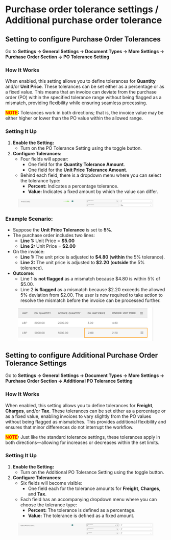 # Purchase order tolerance settings / Additional purchase order tolerance

## **Setting to configure Purchase Order Tolerances**&#x20;

Go to **Settings → General Settings → Document Types → More Settings → Purchase Order Section → PO Tolerance Setting**

### **How It Works**

When enabled, this setting allows you to define tolerances for **Quantity** and/or **Unit Price**. These tolerances can be set either as a percentage or as a fixed value. This means that an invoice can deviate from the purchase order (PO) within the specified tolerance range without being flagged as a mismatch, providing flexibility while ensuring seamless processing.

<mark style="color:red;">**NOTE**</mark>**:** Tolerances work in both directions; that is, the invoice value may be either higher or lower than the PO value within the allowed range.

### **Setting It Up**

1. **Enable the Setting:**
   * Turn on the PO Tolerance Setting using the toggle button.
2. **Configure Tolerances:**
   * Four fields will appear:
     * One field for the **Quantity Tolerance Amount**.
     * One field for the **Unit Price Tolerance Amount**.
   * Behind each field, there is a dropdown menu where you can select the tolerance type:
     * **Percent:** Indicates a percentage tolerance.
     * **Value:** Indicates a fixed amount by which the value can differ.

<figure><img src="../../../../../.gitbook/assets/image (394).png" alt=""><figcaption></figcaption></figure>

### **Example Scenario:**

* Suppose the **Unit Price Tolerance** is set to **5%**.
* The purchase order includes two lines:
  * **Line 1:** Unit Price = **$5.00**
  * **Line 2:** Unit Price = **$2.00**
* On the invoice:
  * **Line 1:** The unit price is adjusted to **$4.80** (**within** the 5% tolerance).
  * **Line 2:** The unit price is adjusted to **$2.20** (**outside** the 5% tolerance).
* **Outcome:**
  * Line 1 is **not flagged** as a mismatch because $4.80 is within 5% of $5.00.
  * Line 2 **is flagged** as a mismatch because $2.20 exceeds the allowed 5% deviation from $2.00. The user is now required to take action to resolve the mismatch before the invoice can be processed further.

<figure><img src="../../../../../.gitbook/assets/image (395).png" alt=""><figcaption></figcaption></figure>

## Setting to configure Additional Purchase Order Tolerance Settings

Go to **Settings → General Settings → Document Types → More Settings → Purchase Order Section → Additional PO Tolerance Setting**

### **How It Works**

When enabled, this setting allows you to define tolerances for **Freight**, **Charges**, and/or **Tax**. These tolerances can be set either as a percentage or as a fixed value, enabling invoices to vary slightly from the PO values without being flagged as mismatches. This provides additional flexibility and ensures that minor differences do not interrupt the workflow.

<mark style="color:red;">**NOTE**</mark>**:** Just like the standard tolerance settings, these tolerances apply in both directions—allowing for increases or decreases within the set limits.

### **Setting It Up**

1. **Enable the Setting:**
   * Turn on the Additional PO Tolerance Setting using the toggle button.
2. **Configure Tolerances:**
   * Six fields will become visible:
     * One field each for the tolerance amounts for **Freight**, **Charges**, and **Tax**.
   * Each field has an accompanying dropdown menu where you can choose the tolerance type:
     * **Percent:** The tolerance is defined as a percentage.
     * **Value:** The tolerance is defined as a fixed amount.

<figure><img src="../../../../../.gitbook/assets/image (396).png" alt=""><figcaption></figcaption></figure>
